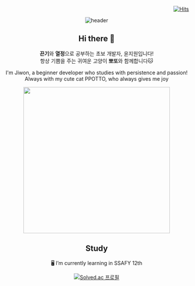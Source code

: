 <div align=center>	
  <div align=right>
    
[![Hits](https://hits.seeyoufarm.com/api/count/incr/badge.svg?url=https%3A%2F%2Fgithub.com%2Fgjbae1212%2Fhit-counter)](https://hits.seeyoufarm.com)   
  </div>
  
![header](https://capsule-render.vercel.app/api?type=waving&height=250&color=gradient&text=lovelyppotto&reversal=false&textBg=false&fontSize=60&fontAlign=69&fontAlignY=43&animation=fadeIn&rotate=0&descSize=2)

## Hi there 👋

**끈기**와 **열정**으로 공부하는 초보 개발자, 윤지원입니다!  
항상 기쁨을 주는 귀여운 고양이 **뽀또**와 함께합니다🐱  

I'm Jiwon, a beginner developer who studies with persistence and passion!  
Always with my cute cat PPOTTO, who always gives me joy  

<img src="https://ifh.cc/g/rhn4Aa.jpg" width="400" height="400" />

## Study
🖥 I’m currently learning in SSAFY 12th

[![Solved.ac
프로필](http://mazassumnida.wtf/api/generate_badge?boj=yjiwon0530)](https://solved.ac/{yjiwon0530})



</div>
